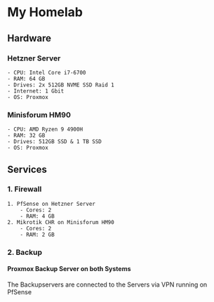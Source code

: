 # My Homelab

## Hardware

### Hetzner Server
	- CPU: Intel Core i7-6700
	- RAM: 64 GB 
	- Drives: 2x 512GB NVME SSD Raid 1 
	- Internet: 1 Gbit
	- OS: Proxmox

### Minisforum HM90
	- CPU: AMD Ryzen 9 4900H
	- RAM: 32 GB 
	- Drives: 512GB SSD & 1 TB SSD
	- OS: Proxmox


## Services

### 1. Firewall
	1. PfSense on Hetzner Server 
		- Cores: 2
		- RAM: 4 GB
	2. Mikrotik CHR on Minisforum HM90
		- Cores: 2
		- RAM: 2 GB

### 2. Backup
#### Proxmox Backup Server on both Systems
The Backupservers are connected to the Servers via VPN running on PfSense